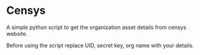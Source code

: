 # Censys
A simple python script to get the organization asset details from censys website.

Before using the script replace UID, secret key, org name with your details.
